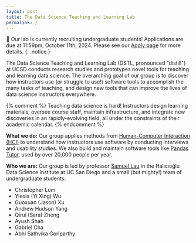 ```yaml
---
layout: post
title: The Data Science Teaching and Learning Lab
permalink: /
---
```


🎉 Our lab is currently recruiting undergraduate students! Applications are due
at 11:59pm, October 11th, 2024. Please see our [Apply page](/apply) for more details.
{: .notice }

The Data Science Teaching and Learning Lab (DSTL, pronounced "distill") at UCSD
conducts research studies and prototypes novel tools for teaching and learning
data science. The overarching goal of our group is to discover how instructors
use (or struggle to use!) software tools to accomplish the many tasks of
teaching, and design new tools that can improve the lives of data science
instructors everywhere.

{% comment %}
Teaching data science is hard! Instructors design learning
materials, oversee course staff, maintain infrastructure, and integrate new
discoveries in an rapidly-evolving field, all under the constraints of their
academic calendar.
{% endcomment %}

**What we do:** Our group applies methods from [Human-Computer Interaction
(HCI)][hci] to understand how instructors use software by conducting interviews
and usability studies. We also build and maintain software tools like [Pandas
Tutor][pt], used by over 20,000 people per year.

[hci]: https://www.interaction-design.org/literature/topics/human-computer-interaction
[pt]: https://pandastutor.com/

**Who we are:** Our group is led by professor [Samuel Lau][sam] in the
Halıcıoğlu Data Science Institute at UC San Diego and a small (but mighty!) team
of undergraduate students:

<ul class="team-list">
  <li>Christopher Lum</li>
  <li>Ylesia (Yi Xing) Wu</li>
  <li>Guoxuan (Jason) Xu</li>
  <li>Andrew Hudson Yang</li>
  <li>Qirui (Sara) Zheng</li>
  <li>Ayush Shah</li>
  <li>Gabriel Cha</li>
  <li>Abhi Sathvika Goriparthy</li>
</ul>

[sam]: https://www.samlau.me/
